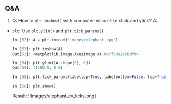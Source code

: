 ## Q&A
1. Q: How to `plt.imshow()` with computer-vision-like xtick and ytick? A:
  - `plt`: Use `plt.ylim()` and `plt.tick_params()`
     ```python
     In [52]: A = plt.imread("images/elephant.jpg")
     
     In [53]: plt.imshow(A)
     Out[53]: <matplotlib.image.AxesImage at 0x7fc8e2debdf0>
     
     In [54]: plt.ylim([A.shape[0], 0])
     Out[54]: (1280.0, 0.0)
     
     In [55]: plt.tick_params(labeltop=True, labelbottom=False, top=True, bottom=False)
     
     In [56]: plt.show()
     ```
     Result:
     ![images/elephant_cv_ticks.png]


